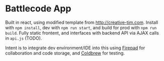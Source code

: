 # Battlecode App


Built in react, using modified template from http://creative-tim.com. Install with `npm install`, dev with `npm run start`, and build for prod with `npm run build`.  Fully static frontent, and interfaces with backend API via AJAX calls in `api.js` (TODO). 

Intent is to integrate dev environment/IDE into this using [Firepad](https://github.com/firebase/firepad) for collaboration and code storage, and [Coldbrew](https://github/joshuagruenstein/coldbrew) for testing.